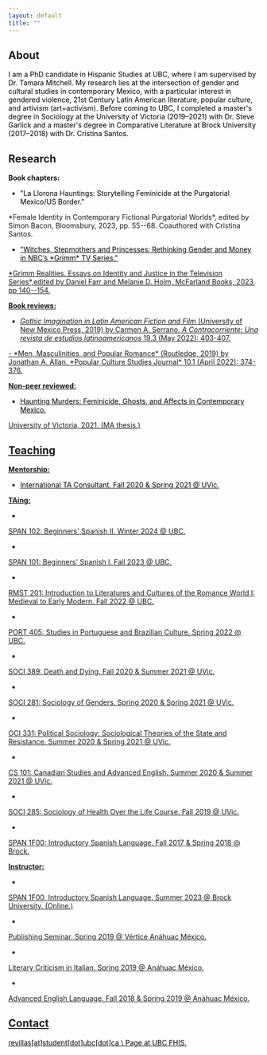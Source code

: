 ```yaml
---
layout: default
title: ""
---
```


## About

<span style="color:black;">
I am a PhD candidate in Hispanic Studies at UBC,
where I am supervised by Dr. Tamara Mitchell.
My research lies at the intersection of gender and cultural studies
in contemporary Mexico,
with a particular interest in gendered violence,
21st Century Latin American literature,
popular culture, and artivism (art+activism).
</span>

<span style="color:black;">
Before coming to UBC,
I completed a master's degree in Sociology
at the University of Victoria (2019&ndash;2021) with Dr. Steve Garlick
and a master's degree in Comparative Literature at Brock University
(2017&ndash;2018) with Dr. Cristina Santos.
</span>

<!--
My most recent research centers around gendered violence in Mexico,
specifically feminicidio, and the affects engendered between
living bodies and dead bodies through manifestations of
public mourning, artivism (art+activism) and contemporary literature.
My research also explores monstrous representations of
women in North American and Latin American popular culture,
as well as the intersection between Mexican masculinity and neoliberalism.
-->

## Research

**Book chapters:**

- <span style="color:black;">
  "La Llorona Hauntings:
  Storytelling Feminicide at the Purgatorial Mexico/US Border."
</span>
*Female Identity in Contemporary Fictional Purgatorial Worlds*,
edited by Simon Bacon, Bloomsbury, 2023,
pp. 55--68.
Coauthored with Cristina Santos.
<a href="https://www.bloomsbury.com/us/female-identity-in-contemporary-fictional-purgatorial-worlds-9781350227040/">
<i class="fas fa-external-link-alt" style="font-size:20px"></i>

- <span style="color:black;">
  "Witches, Stepmothers and Princesses:
  Rethinking Gender and Money in NBC’s *Grimm* TV Series."
</span>
*Grimm Realities. Essays on Identity and Justice in the Television Series*,edited by Daniel Farr and Melanie D. Holm, McFarland Books, 2023, pp 140--154.
<a href="https://mcfarlandbooks.com/product/grimm-realities/">
<i class="fas fa-external-link-alt" style="font-size:20px"></i>

**Book reviews:**

- *Gothic Imagination in Latin American Fiction and Film*
(University of New Mexico Press, 2019)
by Carmen A. Serrano.
*A Contracorriente: Una revista de estudios latinoamericanos*
19.3 (May 2022): 403-407.
<a href="https://acontracorriente.chass.ncsu.edu/index.php/acontracorriente/article/view/2248">
<i class="fas fa-external-link-alt" style="font-size:20px"></i>
- *Men, Masculinities, and Popular Romance*
(Routledge, 2019)
by Jonathan A. Allan.
*Popular Culture Studies Journal*
10.1 (April 2022): 374-376.


**Non-peer reviewed:**
- <span style="color:black;">
  Haunting Murders: Feminicide, Ghosts, and Affects in Contemporary Mexico.
</span>
University of Victoria, 2021. (MA thesis.)
<a href="https://dspace.library.uvic.ca/bitstream/handle/1828/13255/Revilla-Sanchez_Sarah_MA_2021.pdf?sequence=5&isAllowed=y">
<i class="fas fa-external-link-alt" style="font-size:20px"></i>

<!--
### Other research projects

**PhD Collab: the TEI Network**

lorem ipsum brief description

<a href="https://www.arts.ubc.ca/news/meet-the-faculty-of-arts-phd-students-decolonizing-the-future-of-digital-humanities-across-disciplines/">
  <i class="fas fa-external-link-alt" style="font-size:20px"></i>  UBC
</a>  &emsp;
<a href="https://zenodo.org/records/14013741">
<i class="fas fa-desktop"></i> poster
</a>

**Sound Cluster**

<a href="https://sound.arts.ubc.ca/">
  <i class="fas fa-external-link-alt" style="font-size:20px"></i>  UBC
</a> 


**Testimony**

blah
-->

## Teaching

**Mentorship:**

- <span style="color:black;">
  International TA Consultant. Fall 2020 &amp; Spring 2021 @ UVic.
</span>

**TAing:**
- <span style="color:black;">
SPAN 102: Beginners' Spanish II.
Winter 2024 @ UBC.
</span>
- <span style="color:black;">
SPAN 101: Beginners' Spanish I.
Fall 2023 @ UBC.
</span>
- <span style="color:black;">
RMST 201: Introduction to Literatures and Cultures
of the Romance World I: Medieval to Early Modern.
Fall 2022 @ UBC.
</span>
- <span style="color:black;">
PORT 405: Studies in Portuguese and Brazilian Culture. Spring 2022 @ UBC.
</span>
- <span style="color:black;">
SOCI 389: Death and Dying. Fall 2020 &amp; Summer 2021 @ UVic.
</span>
- <span style="color:black;">
SOCI 281: Sociology of Genders. Spring 2020 &amp; Spring 2021 @ UVic.
</span>
- <span style="color:black;">
OCI 331: Political Sociology: Sociological Theories of the State and Resistance.
  Summer 2020 &amp; Spring 2021 @ UVic.
</span>
- <span style="color:black;">
CS 101: Canadian Studies and Advanced English. Summer 2020 &amp; Summer 2021 @ UVic.
</span>
- <span style="color:black;">
SOCI 285: Sociology of Health Over the Life Course. Fall 2019 @ UVic.
</span>
- <span style="color:black;">
SPAN 1F00: Introductory Spanish Language. Fall 2017 &amp; Spring 2018 @ Brock.
</span>

**Instructor:**
- <span style="color:black;">
SPAN 1F00, Introductory Spanish Language.
Summer 2023 @ Brock University. (Online.)
</span>
- <span style="color:black;">
Publishing Seminar. Spring 2019 @ Vértice Anáhuac México.
</span>
- <span style="color:black;">
Literary Criticism in Italian. Spring 2019 @ Anáhuac México.
</span>
- <span style="color:black;">
Advanced English Language. Fall 2018 &amp; Spring 2019 @ Anáhuac México.
</span>

## Contact

<span style="color:black;">
revillas[at]student[dot]ubc[dot]ca
</span>\
<span style="color:black;">
Page at UBC FHIS. 
</span>
<a href="https://fhis.ubc.ca/profile/sarah-revilla-sanchez/">
<i class="fas fa-external-link-alt" style="font-size:20px"></i></a>
